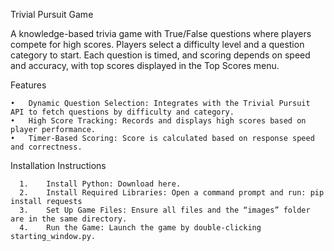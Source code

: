 Trivial Pursuit Game

A knowledge-based trivia game with True/False questions where players compete for high scores. Players select a difficulty level and a question category to start. Each question is timed, and scoring depends on speed and accuracy, with top scores displayed in the Top Scores menu.

Features

	•	Dynamic Question Selection: Integrates with the Trivial Pursuit API to fetch questions by difficulty and category.
	•	High Score Tracking: Records and displays high scores based on player performance.
	•	Timer-Based Scoring: Score is calculated based on response speed and correctness.

Installation Instructions

	  1.	Install Python: Download here.
	  2.	Install Required Libraries: Open a command prompt and run: pip install requests
  	  3.	Set Up Game Files: Ensure all files and the “images” folder are in the same directory.
	  4.	Run the Game: Launch the game by double-clicking starting_window.py.
   

 
